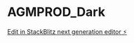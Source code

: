 # AGMPROD_Dark

[Edit in StackBlitz next generation editor ⚡️](https://stackblitz.com/~/github.com/estatar/AGMPROD_Dark)